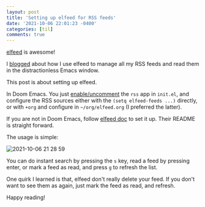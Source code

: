 ```yaml
---
layout: post
title: 'Setting up elfeed for RSS feeds'
date: '2021-10-06 22:01:23 -0400'
categories: [til]
comments: true
---
```


[elfeed](https://github.com/skeeto/elfeed) is awesome! 

I [blogged](https://junjizhi.com/til/2021/10/07/elfeed-rss/) about how I use elfeed to manage all my RSS feeds and read them in the distractionless Emacs window.

This post is about setting up elfeed. 

In Doom Emacs. You just [enable/uncomment](https://github.com/hlissner/doom-emacs/tree/develop/modules/app/rss) the `rss` app in `init.el`, and configure the RSS sources either with the `(setq elfeed-feeds ...)` directly, or with `+org` and configure in `~/org/elfeed.org` (I preferred the latter).


If you are not in Doom Emacs, follow [elfeed doc](https://github.com/skeeto/elfeed) to set it up. Their README is straight forward.

The usage is simple:

![2021-10-06 21 28 59](https://user-images.githubusercontent.com/2715151/136307315-6442d308-2cdf-4a08-96d7-b86b3f2b8d44.gif)

You can do instant search by pressing the `s` key, read a feed by pressing enter, or mark a feed as read, and press `g` to refresh the list.

One quirk I learned is that, elfeed don't really delete your feed. If you don't want to see them as again, just mark the feed as read, and refresh.

Happy reading!